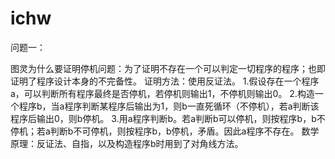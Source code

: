# ichw
问题一：

图灵为什么要证明停机问题：为了证明不存在一个可以判定一切程序的程序；也即证明了程序设计本身的不完备性。
证明方法：使用反证法。
1.假设存在一个程序a，可以判断所有程序最终是否停机，若停机则输出1，不停机则输出0。
2.构造一个程序b，当a程序判断某程序后输出为1，则b一直死循环（不停机），若a判断该程序后输出0，则b停机。
3.用a程序判断b。若a判断b可以停机，则按程序b，b不停机；若a判断b不可停机，则按程序b，b停机，矛盾。因此a程序不存在。
数学原理：反证法、自指，以及构造程序b时用到了对角线方法。

